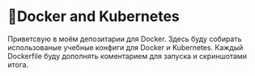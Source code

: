 # 🐳Docker and Kubernetes
Приветсвую в моём депозитарии для Docker. Здесь буду собирать использованые учебные конфиги для Docker и Kubernetes.
Каждый Dockerfile буду дополнять коментарием для запуска и скриншотами итога.
